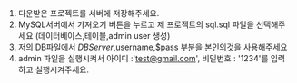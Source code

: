 1. 다운받은 프로젝트를 서버에 저장해주세요.
2. MySQL서버에서 가져오기 버튼을 누르고 제 프로젝트의 sql.sql 파일을 선택해주세요 (데이터베이스,테이블,admin user 생성)
3. 저의 DB파일에서 $DBServer,$username,$pass 부분을 본인의것을 사용해주세요
4. admin 파일을 실행시켜서 아이디 :'test@gmail.com', 비밀번호 : '1234'를 입력하고 실행시켜주세요.
